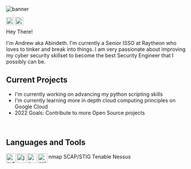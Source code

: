 ![banner](https://github.com/abindeth-cybersec/images/blob/main/Facebook_Banner.png)
<br />

[<img align="left" alt="linkedin" width="22px" src="https://cdn.jsdelivr.net/npm/simple-icons@6.1.0/icons/linkedin.svg" />][linkedin]
[<img align="left" alt="twitter" width="22px" src="https://cdn.jsdelivr.net/npm/simple-icons@6.1.0/icons/twitter.svg" />][twitter]

<br />

Hey There!

I'm Andrew aka Abindeth. I'm currently a Senior ISSO at Raytheon who loves to tinker and break into things. I am very passionate about improving my cyber security skillset to become the best Security Engineer that I possibly can be.

## Current Projects
- I'm currently working on advancing my python scripting skills
- I'm currently learning more in depth cloud computing principles on Google Cloud
- 2022 Goals: Contribute to more Open Source projects
<br />

## Languages and Tools
<img align="left" alt="python" width="26px" src="https://cdn.jsdelivr.net/npm/simple-icons@6.1.0/icons/python.svg?" />
<img align="left" alt="java" width="26px" src="https://cdn.jsdelivr.net/npm/simple-icons@6.1.0/icons/java.svg" />
<img align="left" alt="c++" width="26px" src="https://cdn.jsdelivr.net/npm/simple-icons@6.1.0/icons/cplusplus.svg" />
<img align="left" alt="splunk" width="26px" src="https://cdn.jsdelivr.net/npm/simple-icons@6.1.0/icons/splunk.svg" />
nmap
SCAP/STIG
Tenable
Nessus

<br />
<br />

[linkedin]: https://linkedin.com/in/andrew-carmer
[twitter]: https://twitter.com/abindeth

<!---
abindeth-cybersec/abindeth-cybersec is a ✨ special ✨ repository because its `README.md` (this file) appears on your GitHub profile.
You can click the Preview link to take a look at your changes.
--->
